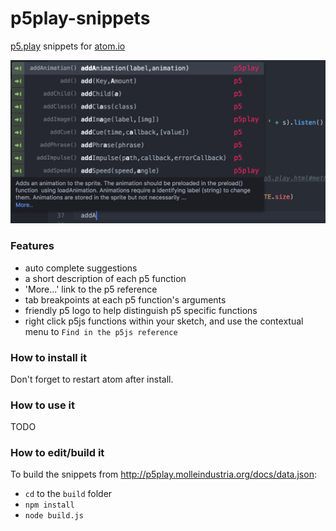 # p5play-snippets

[p5.play](http://p5play.molleindustria.org/) snippets for [atom.io](http://atom.io)

![screenshot.png](screenshot.png)

### Features

  + auto complete suggestions
  + a short description of each p5 function
  + 'More...' link to the p5 reference
  + tab breakpoints at each p5 function's arguments
  + friendly p5 logo to help distinguish p5 specific functions
  + right click p5js functions within your sketch, and use the contextual menu to `Find in the p5js reference`

### How to install it

Don't forget to restart atom after install.

### How to use it

TODO

### How to edit/build it

<!-- Last compiled for p5.js@ 0.6.0 -->

To build the snippets from http://p5play.molleindustria.org/docs/data.json:

 + `cd` to the `build` folder
 + `npm install`
 + `node build.js`
